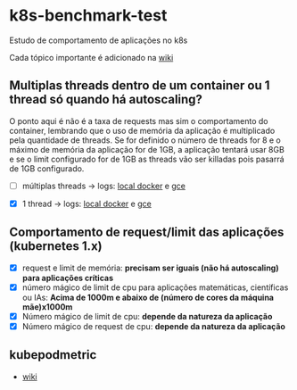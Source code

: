 # k8s-benchmark-test
Estudo de comportamento de aplicações no k8s

Cada tópico importante é adicionado na [wiki](https://github.com/hurbcom/k8s-benchmark-tests/wiki/home)



## Multiplas threads dentro de um container ou 1 thread só quando há autoscaling?
O ponto aqui é não é a taxa de requests mas sim o comportamento do container, lembrando que o uso de memória da aplicação é multiplicado pela quantidade de threads. Se for definido o  número de threads for 8 e o máximo de memória da aplicação for de 1GB, a aplicação tentará usar 8GB e se o limit configurado for de 1GB as threads vão ser killadas pois pasarrá de 1GB configurado.

- [ ] múltiplas threads -> logs: [local docker](https://github.com/hurbcom/k8s-benchmark-tests/wiki/stress-multi-thread#local) e [gce](https://github.com/hurbcom/k8s-benchmark-tests/wiki/stress-multi-thread#gce)
- [X] 1 thread -> logs: [local docker](https://github.com/hurbcom/k8s-benchmark-tests/wiki/stress-single-thread#local) e [gce](https://github.com/hurbcom/k8s-benchmark-tests/wiki/stress-single-thread#gce)


## Comportamento de request/limit das aplicações (kubernetes 1.x)
- [X] request e limit de memória: **precisam ser iguais (não há autoscaling) para aplicações críticas**
- [X] número mágico de limit de cpu para aplicações matemáticas, científicas ou IAs: **Acima de 1000m e abaixo de (número de cores da máquina mãe)x1000m**
- [X] Número mágico de limit de cpu: **depende da natureza da aplicação**
- [X] Número mágico de request de cpu:  **depende da natureza da aplicação**

## kubepodmetric
- [wiki](https://github.com/hurbcom/k8s-benchmark-tests/wiki/kubepodmetric)
